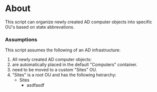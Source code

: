 # About

This script can organize newly created AD computer objects into specific OU's based on state abbrevations.

### Assumptions

This script assumes the following of an AD infrastructure:
1. All newly created AD computer objects:
  1. are automatically placed in the default "Computers" container.
  2. need to be moved to a custom "Sites" OU.
2. "Sites" is a root OU and has the following heirarchy:
    - Sites
      - asdfasdf
